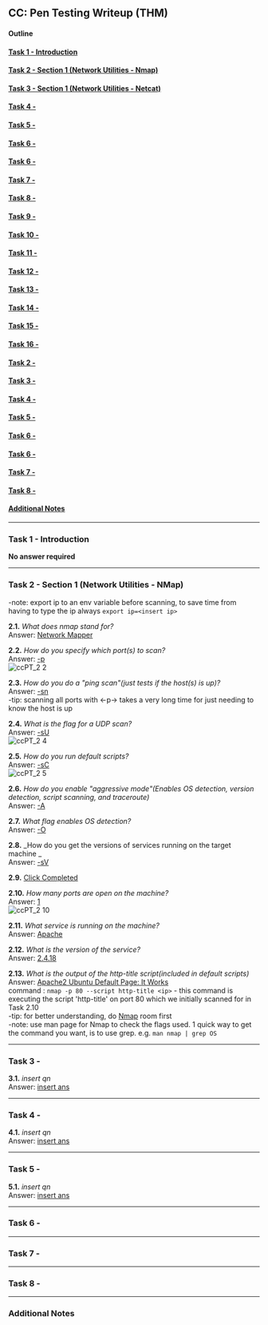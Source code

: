 ## CC: Pen Testing Writeup (THM)

#### Outline

#### [Task 1 - Introduction](#Task1)
#### [Task 2 - Section 1 (Network Utilities - Nmap)](#Task2)
#### [Task 3 - Section 1 (Network Utilities - Netcat)](#Task3)
#### [Task 4 - ](#Task4)
#### [Task 5 - ](#Task5)
#### [Task 6 - ](#Task6)
#### [Task 6 - ](#Task6)
#### [Task 7 - ](#Task7)
#### [Task 8 - ](#Task8)
#### [Task 9 - ](#Task9)
#### [Task 10 - ](#Task10)
#### [Task 11 - ](#Task11)
#### [Task 12 - ](#Task12)
#### [Task 13 - ](#Task13)
#### [Task 14 - ](#Task14)
#### [Task 15 - ](#Task15)
#### [Task 16 - ](#Task16)
#### [Task 2 - ](#Task17)
#### [Task 3 - ](#Task18)
#### [Task 4 - ](#Task19)
#### [Task 5 - ](#Task20)
#### [Task 6 - ](#Task21)
#### [Task 6 - ](#Task22)
#### [Task 7 - ](#Task23)
#### [Task 8 - ](#Task24)
#### [Additional Notes](#misc)
* * *

### <a id="Task1"></a>Task 1 - Introduction
**No answer required**

* * *
### <a id="Task2"></a>Task 2 - Section 1 (Network Utilities - NMap)

\-note: export ip to an env variable before scanning, to save time from having to type the ip always 
`export ip=<insert ip>`

**2.1.** _What does nmap stand for?_  
Answer: <ins>Network Mapper</ins>  

**2.2.** _How do you specify which port(s) to scan?_  
Answer: <ins>-p</ins>  
![ccPT_2 2](https://user-images.githubusercontent.com/68154769/117125241-d9dc6c80-adcb-11eb-8d36-8d9092801f53.png)

**2.3.** _How do you do a "ping scan"(just tests if the host(s) is up)?_  
Answer: <ins>-sn</ins>  
\-tip: scanning all ports with <-p-> takes a very long time for just needing to know the host is up

**2.4.** _What is the flag for a UDP scan?_  
Answer: <ins>-sU</ins>  
![ccPT_2 4](https://user-images.githubusercontent.com/68154769/117125330-fbd5ef00-adcb-11eb-9b09-3c67006c31d9.png)

**2.5.** _How do you run default scripts?_  
Answer: <ins>-sC</ins>  
![ccPT_2 5](https://user-images.githubusercontent.com/68154769/117125343-00020c80-adcc-11eb-8198-3a57c51d0b71.png)

**2.6.** _How do you enable "aggressive mode"(Enables OS detection, version detection, script scanning, and traceroute)_  
Answer: <ins>-A</ins>  

**2.7.** _What flag enables OS detection?_  
Answer: <ins>-O</ins>  

**2.8.** _How do you get the versions of services running on the target machine _  
Answer: <ins>-sV</ins>  

**2.9.** 
<ins>Click Completed</ins>  

**2.10.** _How many ports are open on the machine?_  
Answer: <ins>1</ins>  
![ccPT_2 10](https://user-images.githubusercontent.com/68154769/117125428-190abd80-adcc-11eb-8afc-14129882fa72.png)

**2.11.** _What service is running on the machine?_  
Answer: <ins>Apache</ins>  

**2.12.** _What is the version of the service?_  
Answer: <ins>2.4.18</ins>  

**2.13.** _What is the output of the http-title script(included in default scripts)_  
Answer: <ins>
Apache2 Ubuntu Default Page: It Works</ins>  
command : `nmap -p 80 --script http-title <ip>`
\- this command is executing the script 'http-title' on port 80 which we initially scanned for in Task 2.10  
\-tip: for better understanding, do [Nmap](https://tryhackme.com/room/furthernmap) room first  
\-note: use man page for Nmap to check the flags used. 1 quick way to get the command you want, is to use grep. e.g. `man nmap | grep OS`

* * *
### <a id="Task3"></a>Task 3 - 

**3.1.** _insert qn_  
Answer: <ins>insert ans</ins>  

* * *
### <a id="Task4"></a>Task 4 - 

**4.1.** _insert qn_  
Answer: <ins>insert ans</ins>  

* * *
### <a id="Task5"></a>Task 5 - 

**5.1.** _insert qn_  
Answer: <ins>insert ans</ins>  

* * *
### <a id="Task6"></a>Task 6 - 



* * *
### <a id="Task7"></a>Task 7 - 



* * *
### <a id="Task8"></a>Task 8 - 



* * *
### <a id="misc"></a>Additional Notes


